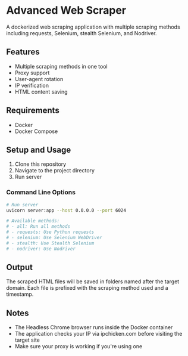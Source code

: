 # Advanced Web Scraper

A dockerized web scraping application with multiple scraping methods including requests, Selenium, stealth Selenium, and Nodriver.

## Features

- Multiple scraping methods in one tool
- Proxy support
- User-agent rotation
- IP verification
- HTML content saving

## Requirements

- Docker
- Docker Compose

## Setup and Usage

1. Clone this repository
2. Navigate to the project directory
3. Run server

### Command Line Options

```bash
# Run server
uvicorn server:app --host 0.0.0.0 --port 6024

# Available methods:
# - all: Run all methods
# - requests: Use Python requests
# - selenium: Use Selenium WebDriver
# - stealth: Use Stealth Selenium
# - nodriver: Use Nodriver
```

## Output

The scraped HTML files will be saved in folders named after the target domain. Each file is prefixed with the scraping method used and a timestamp.

## Notes

- The Headless Chrome browser runs inside the Docker container
- The application checks your IP via ipchicken.com before visiting the target site
- Make sure your proxy is working if you're using one